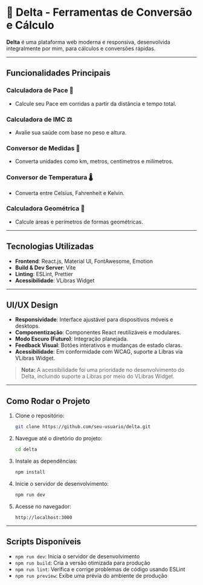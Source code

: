 # 🚀 Delta - Ferramentas de Conversão e Cálculo

**Delta** é uma plataforma web moderna e responsiva, desenvolvida integralmente por mim, para cálculos e conversões rápidas.

---

## **Funcionalidades Principais**

### **Calculadora de Pace** 🏃

- Calcule seu Pace em corridas a partir da distância e tempo total.

### **Calculadora de IMC** ⚖️

- Avalie sua saúde com base no peso e altura.

### **Conversor de Medidas** 📏

- Converta unidades como km, metros, centímetros e milímetros.

### **Conversor de Temperatura** 🌡️

- Converta entre Celsius, Fahrenheit e Kelvin.

### **Calculadora Geométrica** 📐

- Calcule áreas e perímetros de formas geométricas.

---

## **Tecnologias Utilizadas**

- **Frontend**: React.js, Material UI, FontAwesome, Emotion
- **Build & Dev Server**: Vite
- **Linting**: ESLint, Prettier
- **Acessibilidade**: VLibras Widget

---

## **UI/UX Design**

- **Responsividade**: Interface ajustável para dispositivos móveis e desktops.
- **Componentização**: Componentes React reutilizáveis e modulares.
- **Modo Escuro (Futuro)**: Integração planejada.
- **Feedback Visual**: Botões interativos e mudanças de estado claras.
- **Acessibilidade**: Em conformidade com WCAG, suporte a Libras via VLibras Widget.

> **Nota:** A acessibilidade foi uma prioridade no desenvolvimento do Delta, incluindo suporte a Libras por meio do VLibras Widget.

---

## **Como Rodar o Projeto**

1. Clone o repositório:

   ```bash
   git clone https://github.com/seu-usuario/delta.git
   ```

2. Navegue até o diretório do projeto:

   ```bash
   cd delta
   ```

3. Instale as dependências:

   ```bash
   npm install
   ```

4. Inicie o servidor de desenvolvimento:

   ```bash
   npm run dev
   ```

5. Acesse no navegador:

   ```
   http://localhost:3000
   ```

---

## **Scripts Disponíveis**

- `npm run dev`: Inicia o servidor de desenvolvimento
- `npm run build`: Cria a versão otimizada para produção
- `npm run lint`: Verifica e corrige problemas de código usando ESLint
- `npm run preview`: Exibe uma prévia do ambiente de produção
